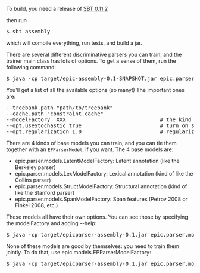 To build, you need a release of [SBT 0.11.2](https://github.com/harrah/xsbt/wiki/Getting-Started-Setup)

then run 

<pre>
$ sbt assembly
</pre>

which will compile everything, run tests, and build a jar.

There are several different discriminative parsers you can train, and the trainer main class has lots of options. To get a sense of them, run the following command:
<pre>
$ java -cp target/epic-assembly-0.1-SNAPSHOT.jar epic.parser.models.ParserTrainer --help
</pre>

You'll get a list of all the available options (so many!) The important ones are:

<pre>
--treebank.path "path/to/treebank"
--cache.path "constraint.cache"
--modelFactory  XXX                              # the kind of parser to train. See below.
--opt.useStochastic true                         # turn on stochastic gradient
--opt.regularization 1.0                         # regularization constant. you need to regularize, badly.
</pre>


There are 4 kinds of base models you can train, and you can tie them together with an `EPParserModel`, if you want. The 4 base models are:

  * epic.parser.models.LatentModelFactory: Latent annotation (like the Berkeley parser)
  * epic.parser.models.LexModelFactory: Lexical annotation (kind of like the Collins parser)
  * epic.parser.models.StructModelFactory: Structural annotation (kind of like the Stanford parser)
  * epic.parser.models.SpanModelFactory: Span features (Petrov 2008 or Finkel 2008, etc.)

These models all have their own options. You can see those by specifying the modelFactory and adding --help: 
<pre>
$ java -cp target/epicparser-assembly-0.1.jar epic.parser.models.ParserPipeline --modelFactory "model" --help
</pre>

None of these models are good by themselves: you need to train them jointly. To do that, use epic.models.EPParserModelFactory:
<pre>
$ java -cp target/epicparser-assembly-0.1.jar epic.parser.models.ParserTrainer --modelFactory epic.models.EPParserModelFactory --model.0 "model the first" --model.1 "model the second" // etc.
</pre>
